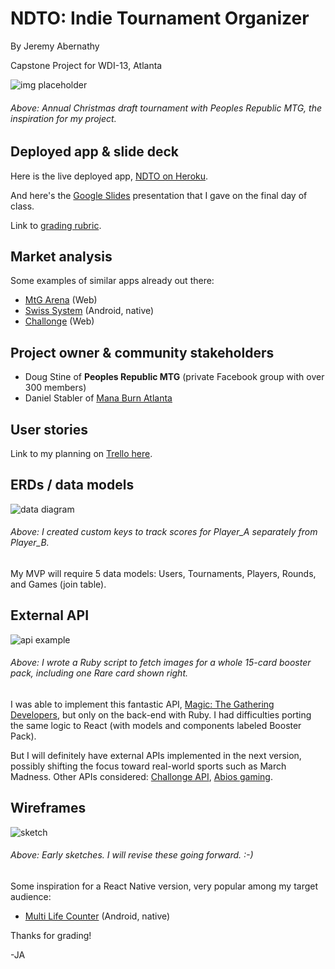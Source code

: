 # NDTO: Indie Tournament Organizer

By Jeremy Abernathy

Capstone Project for WDI-13, Atlanta

![img placeholder](./readme_images/pr_cmas_event_crop1.png "Christmas tournament group photo")

###### Above: Annual Christmas draft tournament with Peoples Republic MTG, the inspiration for my project.

## Deployed app & slide deck

Here is the live deployed app, [NDTO on Heroku](https://capstone-jeremy-dev.herokuapp.com/).

And here's the [Google Slides](https://docs.google.com/presentation/d/1_6Lrrtot4tVg8ld-HGBOodjlRWtMiiVuiIUn8fwpi1M/edit?usp=sharing) presentation that I gave on the final day of class.

Link to [grading rubric](https://git.generalassemb.ly/dphurley/wdi-curriculum/tree/master/projects/unit_04).

## Market analysis

Some examples of similar apps already out there:

* [MtG Arena](https://mtgarena.appspot.com/) (Web)  
* [Swiss System](https://play.google.com/store/apps/details?id=de.hintzeit.swiss&hl=en) (Android, native)  
* [Challonge](http://challonge.com/) (Web) 

## Project owner & community stakeholders

* Doug Stine of **Peoples Republic MTG** (private Facebook group with over 300 members)
* Daniel Stabler of [Mana Burn Atlanta](http://www.manaburnatlanta.com/)

## User stories

Link to my planning on [Trello here](https://trello.com/b/hOKelZ9t/planning-capstone-indie-to).  

## ERDs / data models

![data diagram](./readme_images/erd_tues_draft3.png "data diagram")

###### Above: I created custom keys to track scores for Player_A separately from Player_B.

My MVP will require 5 data models: Users, Tournaments, Players, Rounds, and Games (join table).

## External API

![api example](./readme_images/api-example-crop2.png "api example")

###### Above: I wrote a Ruby script to fetch images for a whole 15-card booster pack, including one Rare card shown right.

I was able to implement this fantastic API, [Magic: The Gathering Developers](https://magicthegathering.io/), but only on the back-end with Ruby. I had difficulties porting the same logic to React (with models and components labeled Booster Pack). 

But I will definitely have external APIs implemented in the next version, possibly shifting the focus toward real-world sports such as March Madness. Other APIs considered: [Challonge API](http://api.challonge.com/v1), [Abios gaming](https://docs.abiosgaming.com/reference). 

## Wireframes

![sketch](./readme_images/wireframes_draft1.png "sketch")

###### Above: Early sketches. I will revise these going forward. :-)

Some inspiration for a React Native version, very popular among my target audience:

* [Multi Life Counter](https://play.google.com/store/apps/details?id=com.povazhnyy.lifepoisoncounter&hl=en) (Android, native)

Thanks for grading!

-JA 